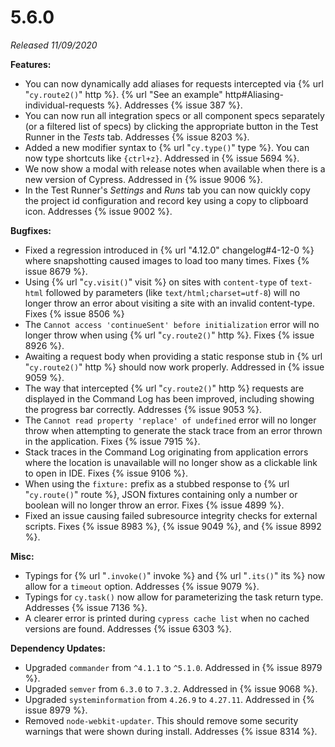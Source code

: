 # 5.6.0

*Released 11/09/2020*

**Features:**

- You can now dynamically add aliases for requests intercepted via {% url "`cy.route2()`" http %}. {% url "See an example" http#Aliasing-individual-requests %}. Addresses {% issue 387 %}.
- You can now run all integration specs or all component specs separately (or a filtered list of specs) by clicking the appropriate button in the Test Runner in the *Tests* tab. Addresses {% issue 8203 %}.
- Added a new modifier syntax to {% url "`cy.type()`" type %}. You can now type shortcuts like `{ctrl+z}`. Addressed in {% issue 5694 %}.
- We now show a modal with release notes when available when there is a new version of Cypress. Addressed in {% issue 9006 %}.
- In the Test Runner's *Settings* and *Runs* tab you can now quickly copy the project id configuration and record key using a copy to clipboard icon. Addresses {% issue 9002 %}.

**Bugfixes:**

- Fixed a regression introduced in {% url "4.12.0" changelog#4-12-0 %} where snapshotting caused images to load too many times. Fixes {% issue 8679 %}.
- Using {% url "`cy.visit()`" visit %} on sites with `content-type` of `text-html` followed by parameters (like `text/html;charset=utf-8`) will no longer throw an error about visiting a site with an invalid content-type. Fixes {% issue 8506 %}
- The `Cannot access 'continueSent' before initialization` error will no longer throw when using {% url "`cy.route2()`" http %}. Fixes {% issue 8926 %}.
- Awaiting a request body when providing a static response stub in {% url "`cy.route2()`" http %} should now work properly. Addressed in {% issue 9059 %}.
- The way that intercepted {% url "`cy.route2()`" http %} requests are displayed in the Command Log has been improved, including showing the progress bar correctly. Addresses {% issue 9053 %}.
- The `Cannot read property 'replace' of undefined` error will no longer throw when attempting to generate the stack trace from an error thrown in the application. Fixes {% issue 7915 %}.
- Stack traces in the Command Log originating from application errors where the location is unavailable will no longer show as a clickable link to open in IDE. Fixes {% issue 9106 %}.
- When using the `fixture:` prefix as a stubbed response to {% url "`cy.route()`" route %}, JSON fixtures containing only a number or boolean will no longer throw an error. Fixes {% issue 4899 %}.
- Fixed an issue causing failed subresource integrity checks for external scripts. Fixes {% issue 8983 %}, {% issue 9049 %}, and {% issue 8992 %}.

**Misc:**

- Typings for {% url "`.invoke()`" invoke %} and {% url "`.its()`" its %} now allow for a `timeout` option. Addresses {% issue 9079 %}.
- Typings for `cy.task()` now allow for parameterizing the task return type. Addresses {% issue 7136 %}.
- A clearer error is printed during `cypress cache list` when no cached versions are found. Addresses {% issue 6303 %}.

**Dependency Updates:**

- Upgraded `commander` from `^4.1.1` to `^5.1.0`. Addressed in {% issue 8979 %}.
- Upgraded `semver` from `6.3.0` to `7.3.2`. Addressed in {% issue 9068 %}.
- Upgraded `systeminformation` from `4.26.9` to `4.27.11`. Addressed in {% issue 8979 %}.
- Removed `node-webkit-updater`. This should remove some security warnings that were shown during install. Addresses {% issue 8314 %}.
